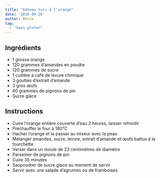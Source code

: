 ```yaml
---
title: "Gâteau turc à l'orange"
date: '2016-09-26'
author: Marin
tag: 
  - "Sans gluten"
---
```

## Ingrédients
- 1 grosse orange
- 120 grammes d’amandes en poudre
- 120 grammes de sucre
- 1 cuillère à café de levure chimique
- 3 gouttes d’extrait d’amande
- 3 gros œufs
- 60 grammes de pignons de pin
- Sucre glace

## Instructions
- Cuire l’orange entière couverte d’eau 2 heures, laisser refroidir
- Préchauffer le four à 180°C
- Hacher l’orange et la passer au mixeur avec la peau
- Mélanger amandes, sucre, levure, extrait d’amande et œufs battus à la fourchette
- Verser dans un moule de 23 centimètres de diamètre
- Parsemer de pignons de pin
- Cuire 35 minutes
- Saupoudrer de sucre glace au moment de servir
- Servir avec une salade d’agrumes ou de framboises

